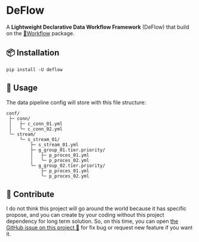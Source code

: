# DeFlow

A **Lightweight Declarative Data Workflow Framework** (DeFlow) that build on the
[🏃Workflow](https://github.com/ddeutils/ddeutil-workflow) package.

## 📦 Installation

```shell
pip install -U deflow
```

## 🍻 Usage

The data pipeline config will store with this file structure:

```text
conf/
 ├─ conn/
 │   ├─ c_conn_01.yml
 │   ╰─ c_conn_02.yml
 ╰─ stream/
     ╰─ s_stream_01/
         ├─ s_stream_01.yml
         ├─ g_group_01.tier.priority/
         │   ├─ p_proces_01.yml
         │   ╰─ p_proces_02.yml
         ╰─ g_group_02.tier.priority/
             ├─ p_proces_01.yml
             ╰─ p_proces_02.yml
```

## 💬 Contribute

I do not think this project will go around the world because it has specific propose,
and you can create by your coding without this project dependency for long term
solution. So, on this time, you can open [the GitHub issue on this project 🙌](https://github.com/ddeutils/fastflow/issues)
for fix bug or request new feature if you want it.
